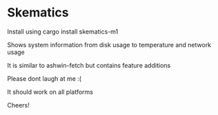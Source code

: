 # Skematics

Install using cargo install skematics-m1

Shows system information from disk usage to temperature and network usage

It is similar to ashwin-fetch but contains feature additions

Please dont laugh at me :(

It should work on all platforms

Cheers!